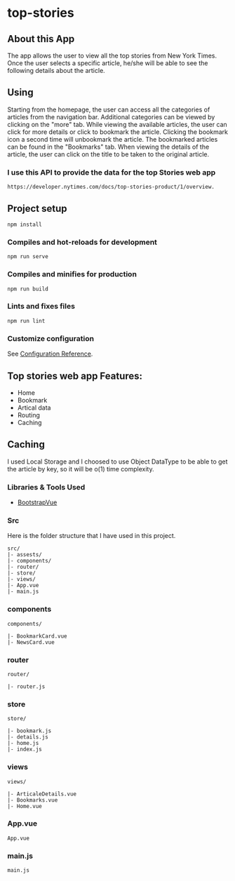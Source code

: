 # top-stories

 ## About this App
 The app allows the user to view all the top stories from New York Times. Once the user selects a specific article, he/she will be able to see the following details about the article.

  ## Using
Starting from the homepage, the user can access all the categories of articles from the navigation bar. Additional categories can be viewed by clicking on the "more" tab. While viewing the available articles, the user can click for more details or click to bookmark the article. Clicking the bookmark icon a second time will unbookmark the article. The bookmarked articles can be found in the "Bookmarks" tab. When viewing the details of the article, the user can click on the title to be taken to the original article. 

 ### I use this API to provide the data for the top Stories web app 
 
  ```
 https://developer.nytimes.com/docs/top-stories-product/1/overview.
 ```
## Project setup
```
npm install
```

### Compiles and hot-reloads for development
```
npm run serve
```

### Compiles and minifies for production
```
npm run build
```

### Lints and fixes files
```
npm run lint
```

### Customize configuration
See [Configuration Reference](https://cli.vuejs.org/config/).


## Top stories web app Features:

* Home
* Bookmark
* Artical data
* Routing
* Caching

## Caching 
I used Local Storage and I choosed to use Object DataType to be able to get the article by key, so it will be o(1) time complexity.


### Libraries & Tools Used

* [BootstrapVue](https://bootstrap-vue.org/t)

### Src

Here is the folder structure that I have used in this project.

```
src/
|- assests/
|- components/
|- router/
|- store/
|- views/
|- App.vue
|- main.js
```
### components
```
components/

|- BookmarkCard.vue
|- NewsCard.vue
```
### router
```
router/

|- router.js
```
### store
```
store/

|- bookmark.js
|- details.js
|- home.js
|- index.js
```
### views
```
views/

|- ArticaleDetails.vue
|- Bookmarks.vue
|- Home.vue
```
### App.vue

```
App.vue
```
### main.js

```
main.js
```
## 